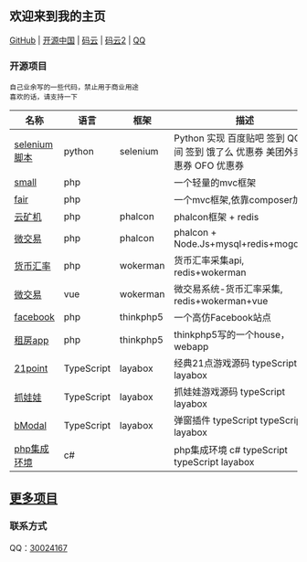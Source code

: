 
## 欢迎来到我的主页

[GitHub](https://github.com/chenbool) |
[开源中国](https://my.oschina.net/sloan521/blog) |
[码云](https://gitee.com/sloan1993/) |
[码云2](https://gitee.com/chenbool) |
[QQ](tencent://message/?uin=30024167&Site=github&Menu=yes)

### 开源项目
```
自己业余写的一些代码，禁止用于商业用途
喜欢的话，请支持一下
```

名称 | 语言 | 框架 | 描述
---|---|---|---
[selenium脚本](https://github.com/chenbool/python-selenium)  | python | selenium | Python 实现 百度贴吧 签到  QQ空间 签到  饿了么 优惠券  美团外卖 优惠券  OFO 优惠券
[small](https://github.com/chenbool/small)  | php | | 一个轻量的mvc框架
[fair](https://github.com/chenbool/fair)  | php |  |一个mvc框架,依靠composer加载 
[云矿机](https://github.com/chenbool/phalcon_kuang)  | php | phalcon | phalcon框架 + redis
[微交易](https://github.com/chenbool/phalcon_wei)  | php | phalcon | phalcon + Node.Js+mysql+redis+mogondb
[货币汇率](https://github.com/chenbool/currency_api)  | php | wokerman | 货币汇率采集api, redis+wokerman
[微交易](https://github.com/chenbool/wepay)  | vue | wokerman |微交易系统-货币汇率采集, redis+wokerman+vue
[facebook](https://github.com/chenbool/tp5_facebook)  | php | thinkphp5 |一个高仿Facebook站点
[租房app](https://github.com/chenbool/zufang)  | php | thinkphp5 | thinkphp5写的一个house，webapp
[21point](https://github.com/chenbool/21point)  | TypeScript | layabox | 经典21点游戏源码 typeScript layabox
[抓娃娃](https://github.com/chenbool/zhuawawa)  | TypeScript | layabox | 抓娃娃游戏源码 typeScript layabox 
[bModal](https://github.com/chenbool/bModal)  | TypeScript | layabox | 弹窗插件 typeScript  typeScript layabox 
[php集成环境](https://github.com/chenbool/php_env)  | c# |  | php集成环境 c#  typeScript  typeScript layabox 



## [更多项目](https://github.com/chenbool?tab=repositories) 



### 联系方式

QQ：[30024167](https://github.com/chenbool) 

